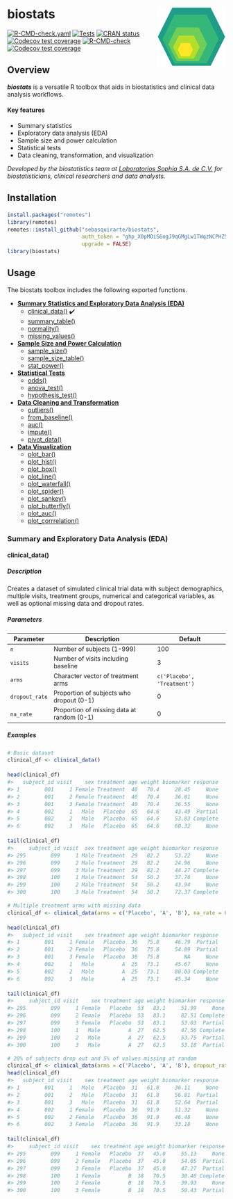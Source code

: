 
<!-- README.md is generated from README.Rmd. Please edit that file -->

# biostats <a href="https://github.com/sebasquirarte/biostats/blob/main/man/figures/logo.png"><img src="man/figures/logo.png" align="right" height="138" alt="biostats_logo" /></a>

<!-- badges: start -->

[![R-CMD-check.yaml](https://github.com/sebasquirarte/biostats/actions/workflows/R-CMD-check.yaml/badge.svg)](https://github.com/sebasquirarte/biostats/actions/workflows/R-CMD-check.yaml)
[![Tests](https://github.com/sebasquirarte/biostats/actions/workflows/test-coverage.yaml/badge.svg)](https://github.com/sebasquirarte/biostats/actions/workflows/test-coverage.yaml)
[![CRAN
status](https://www.r-pkg.org/badges/version/biostats)](https://cran.r-project.org/package=biostats)
[![Codecov test
coverage](https://codecov.io/gh/sebasquirarte/biostats/graph/badge.svg?token=ba2a281e-60be-4036-a40c-a3afaadee1ed)](https://app.codecov.io/gh/sebasquirarte/biostats)
[![R-CMD-check](https://github.com/sebasquirarte/biostats_CRAN/actions/workflows/R-CMD-check.yaml/badge.svg)](https://github.com/sebasquirarte/biostats_CRAN/actions/workflows/R-CMD-check.yaml)
[![Codecov test
coverage](https://codecov.io/gh/sebasquirarte/biostats_CRAN/graph/badge.svg)](https://app.codecov.io/gh/sebasquirarte/biostats_CRAN)
<!-- badges: end -->

## Overview

***biostats*** is a versatile R toolbox that aids in biostatistics and
clinical data analysis workflows.

#### Key features

- Summary statistics
- Exploratory data analysis (EDA)
- Sample size and power calculation
- Statistical tests
- Data cleaning, transformation, and visualization

*Developed by the biostatistics team at [Laboratorios Sophia S.A. de
C.V.](https://sophialab.com/) for biostatisticians, clinical researchers
and data analysts.*

## Installation

``` r
install.packages("remotes") 
library(remotes)
remotes::install_github("sebasquirarte/biostats",
                        auth_token = "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",
                        upgrade = FALSE)
library(biostats)
```

## Usage

The biostats toolbox includes the following exported functions.

- [**Summary Statistics and Exploratory Data Analysis
  (EDA)**](#summary-and-exploratory-data-analysis-eda)
  - [clinical_data()](#clinical_data) ✔️
  - [summary_table()](#summary_table)
  - [normality()](#normality)
  - [missing_values()](#missing_values)
- [**Sample Size and Power
  Calculation**](#sample-size-and-power-calculation)
  - [sample_size()](#sample_size)
  - [sample_size_table()](#sample_size_table)
  - [stat_power()](#stat_power)
- [**Statistical Tests**](#statistical-tests)
  - [odds()](#odds)
  - [anova_test()](#anova_test)
  - [hypothesis_test()](#hypothesis_test)
- [**Data Cleaning and
  Transformation**](#data-cleaning-and-transformation)
  - [outliers()](#outliers)
  - [from_baseline()](#from_baseline)
  - [auc()](#auc)
  - [impute()](#impute)
  - [pivot_data()](#pivot_data)
- [**Data Visualization**](#data-visualization)
  - [plot_bar()](#plot_bar)
  - [plot_hist()](#plot_hist)
  - [plot_box()](#plot_box)
  - [plot_line()](#plot_line)
  - [plot_waterfall()](#plot_waterfall)
  - [plot_spider()](#plot_spider)
  - [plot_sankey()](#plot_sankey)
  - [plot_butterfly()](#plot_butterfly)
  - [plot_auc()](#plot_auc)
  - [plot_corrrelation()](#plot_correlation)

### Summary and Exploratory Data Analysis (EDA)

#### **clinical_data()**

##### Description

Creates a dataset of simulated clinical trial data with subject
demographics, multiple visits, treatment groups, numerical and
categorical variables, as well as optional missing data and dropout
rates.

##### Parameters

| Parameter | Description | Default |
|----|----|----|
| `n` | Number of subjects (1-999) | 100 |
| `visits` | Number of visits including baseline | 3 |
| `arms` | Character vector of treatment arms | `c('Placebo', 'Treatment')` |
| `dropout_rate` | Proportion of subjects who dropout (0-1) | 0 |
| `na_rate` | Proportion of missing data at random (0-1) | 0 |

##### Examples

``` r
# Basic dataset
clinical_df <- clinical_data()

head(clinical_df)
#>   subject_id visit    sex treatment age weight biomarker response
#> 1        001     1 Female Treatment  40   70.4     28.45     None
#> 2        001     2 Female Treatment  40   70.4     36.81     None
#> 3        001     3 Female Treatment  40   70.4     36.55     None
#> 4        002     1   Male   Placebo  65   64.6     43.49  Partial
#> 5        002     2   Male   Placebo  65   64.6     53.83 Complete
#> 6        002     3   Male   Placebo  65   64.6     60.32     None

tail(clinical_df)
#>     subject_id visit  sex treatment age weight biomarker response
#> 295        099     1 Male Treatment  29   82.2     53.22     None
#> 296        099     2 Male Treatment  29   82.2     24.96     None
#> 297        099     3 Male Treatment  29   82.2     44.27 Complete
#> 298        100     1 Male Treatment  54   50.2     37.78     None
#> 299        100     2 Male Treatment  54   50.2     43.94     None
#> 300        100     3 Male Treatment  54   50.2     72.37 Complete
```

``` r
# Multiple treatment arms with missing data
clinical_df <- clinical_data(arms = c('Placebo', 'A', 'B'), na_rate = 0.05)

head(clinical_df)
#>   subject_id visit    sex treatment age weight biomarker response
#> 1        001     1 Female   Placebo  36   75.8     46.79  Partial
#> 2        001     2 Female   Placebo  36   75.8     54.09  Partial
#> 3        001     3 Female   Placebo  36   75.8        NA     None
#> 4        002     1   Male         A  25   73.1     45.67     None
#> 5        002     2   Male         A  25   73.1     80.03 Complete
#> 6        002     3   Male         A  25   73.1     45.34     None

tail(clinical_df)
#>     subject_id visit    sex treatment age weight biomarker response
#> 295        099     1 Female   Placebo  53   83.1     51.99     None
#> 296        099     2 Female   Placebo  53   83.1     82.51 Complete
#> 297        099     3 Female   Placebo  53   83.1     53.03  Partial
#> 298        100     1   Male         A  27   62.5     47.56 Complete
#> 299        100     2   Male         A  27   62.5     53.75  Partial
#> 300        100     3   Male         A  27   62.5     53.18  Partial
```

``` r
# 20% of subjects drop out and 5% of values missing at random
clinical_df <- clinical_data(arms = c('Placebo', 'A', 'B'), dropout_rate = 0.10)
head(clinical_df)
#>   subject_id visit    sex treatment age weight biomarker response
#> 1        001     1   Male   Placebo  31   61.8     36.11     None
#> 2        001     2   Male   Placebo  31   61.8     56.81  Partial
#> 3        001     3   Male   Placebo  31   61.8     52.64  Partial
#> 4        002     1 Female   Placebo  36   91.9     51.32     None
#> 5        002     2 Female   Placebo  36   91.9     46.48     None
#> 6        002     3 Female   Placebo  36   91.9     33.18     None

tail(clinical_df)
#>     subject_id visit    sex treatment age weight biomarker response
#> 295        099     1 Female   Placebo  37   45.0     55.13     None
#> 296        099     2 Female   Placebo  37   45.0     54.05  Partial
#> 297        099     3 Female   Placebo  37   45.0     47.27  Partial
#> 298        100     1 Female         B  18   70.5     30.46 Complete
#> 299        100     2 Female         B  18   70.5     39.93     None
#> 300        100     3 Female         B  18   70.5     50.43  Partial
```
